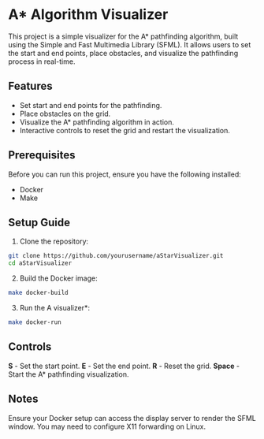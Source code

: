 
# A* Algorithm Visualizer

This project is a simple visualizer for the A* pathfinding algorithm, built using the Simple and Fast Multimedia Library (SFML). It allows users to set the start and end points, place obstacles, and visualize the pathfinding process in real-time.

## Features

 - Set start and end points for the pathfinding.
 - Place obstacles on the grid.
 - Visualize the A* pathfinding algorithm in action. 
 - Interactive controls to reset the grid and restart the visualization.

## Prerequisites

   Before you can run this project, ensure you have the
   following installed:

 - Docker
 - Make

## Setup Guide

 1. Clone the repository:
```bash
git clone https://github.com/yourusername/aStarVisualizer.git
cd aStarVisualizer
```
 2. Build the Docker image:
```bash
make docker-build
```
 3. Run the A visualizer*:
```bash
make docker-run
```
## Controls

**S** - Set the start point.
**E** - Set the end point.
**R** - Reset the grid.
**Space** - Start the A* pathfinding visualization.

## Notes

Ensure your Docker setup can access the display server to render the SFML window. You may need to configure X11 forwarding on Linux.

